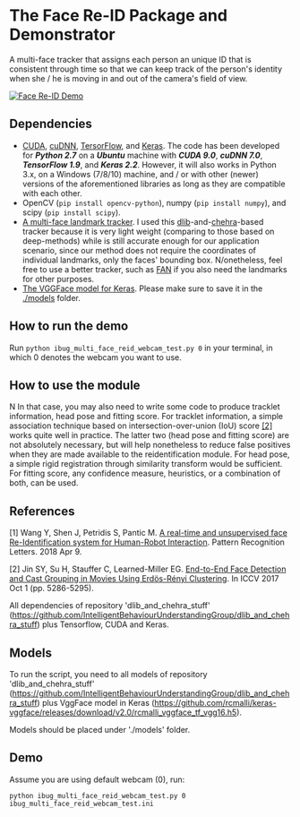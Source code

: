 # The Face Re-ID Package and Demonstrator
A multi-face tracker that assigns each person an unique ID that is consistent through time so that we can keep track of the person's identity when she / he is moving in and out of the camera's field of view. 

[![Face Re-ID Demo](https://img.youtube.com/vi/DZ4XFO-56ww/0.jpg)](https://www.youtube.com/watch?v=DZ4XFO-56ww "Face Re-ID Demo")

## Dependencies
* [CUDA](https://developer.nvidia.com/cuda-90-download-archive), [cuDNN](https://developer.nvidia.com/cudnn), [TersorFlow](https://www.tensorflow.org/install/pip), and [Keras](https://keras.io/#installation). The code has been developed for ***Python 2.7*** on a ***Ubuntu*** machine with ***CUDA 9.0***, ***cuDNN 7.0***, ***TensorFlow 1.9***, and ***Keras 2.2***. However, it will also works in Python 3.x, on a Windows (7/8/10) machine, and / or with other (newer) versions of the aforementioned libraries as long as they are compatible with each other.
* OpenCV (`pip install opencv-python`), numpy (`pip install numpy`), and scipy (`pip install scipy`).
* [A multi-face landmark tracker](https://github.com/IntelligentBehaviourUnderstandingGroup/dlib_and_chehra_stuff). I used this [dlib](http://dlib.net/)-and-[chehra](https://ibug.doc.ic.ac.uk/resources/chehra-tracker-cvpr-2014/)-based tracker because it is very light weight (comparing to those based on deep-methods) while is still accurate enough for our application scenario, since our method does not require the coordinates of individual landmarks, only the faces' bounding box. N/onetheless, feel free to use a better tracker, such as [FAN](https://github.com/1adrianb/2D-and-3D-face-alignment) if you also need the landmarks for other purposes.
* [The VGGFace model for Keras](https://github.com/rcmalli/keras-vggface/releases/download/v2.0/rcmalli_vggface_tf_vgg16.h5). Please make sure to save it in the [./models](./models) folder.

## How to run the demo
Run `python ibug_multi_face_reid_webcam_test.py 0` in your terminal, in which 0 denotes the webcam you want to use.

## How to use the module

N In that case, you may also need to write some code to produce tracklet information, head pose and fitting score. For tracklet information, a simple association technique based on intersection-over-union (IoU) score [\[2\]](http://openaccess.thecvf.com/content_ICCV_2017/papers/Jin_End-To-End_Face_Detection_ICCV_2017_paper.pdf) works quite well in practice. The latter two (head pose and fitting score) are not absolutely necessary, but will help nonetheless to reduce false positives when they are made available to the reidentification module. For head pose, a simple rigid registration through similarity transform would be sufficient. For fitting score, any confidence measure, heuristics, or a combination of both, can be used.

## References
[1] Wang Y, Shen J, Petridis S, Pantic M. [A real-time and unsupervised face Re-Identification system for Human-Robot Interaction](https://ibug.doc.ic.ac.uk/media/uploads/documents/a_real-time_and_unsupervised_face_re-identification_system_for_human-robot_interaction.pdf). Pattern Recognition Letters. 2018 Apr 9.

[2] Jin SY, Su H, Stauffer C, Learned-Miller EG. [End-to-End Face Detection and Cast Grouping in Movies Using Erdös-Rényi Clustering](http://openaccess.thecvf.com/content_ICCV_2017/papers/Jin_End-To-End_Face_Detection_ICCV_2017_paper.pdf). In ICCV 2017 Oct 1 (pp. 5286-5295).


All dependencies of repository 'dlib_and_chehra_stuff' (https://github.com/IntelligentBehaviourUnderstandingGroup/dlib_and_chehra_stuff) plus Tensorflow, CUDA and Keras.

## Models
To run the script, you need to all models of repository 'dlib_and_chehra_stuff' (https://github.com/IntelligentBehaviourUnderstandingGroup/dlib_and_chehra_stuff) plus VggFace model in Keras (https://github.com/rcmalli/keras-vggface/releases/download/v2.0/rcmalli_vggface_tf_vgg16.h5).

Models should be placed under './models' folder.

## Demo
Assume you are using default webcam (0), run:

`python ibug_multi_face_reid_webcam_test.py 0 ibug_multi_face_reid_webcam_test.ini`
